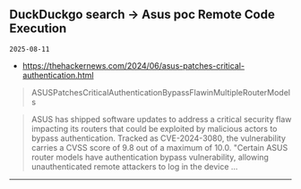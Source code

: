 ## DuckDuckgo search -> Asus poc Remote Code Execution
`2025-08-11`

* https://thehackernews.com/2024/06/asus-patches-critical-authentication.html

<blockquote>
 ASUSPatchesCriticalAuthenticationBypassFlawinMultipleRouterModels
</blockquote>
<blockquote>
ASUS has shipped software updates to address a critical security flaw impacting its routers that could be exploited by malicious actors to bypass authentication. Tracked as CVE-2024-3080, the vulnerability carries a CVSS score of 9.8 out of a maximum of 10.0. &quot;Certain ASUS router models have authentication bypass vulnerability, allowing unauthenticated remote attackers to log in the device ...
</blockquote>

---

